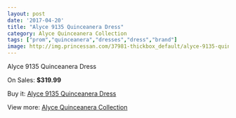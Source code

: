 ```yaml
---
layout: post
date: '2017-04-20'
title: "Alyce 9135 Quinceanera Dress"
category: Alyce Quinceanera Collection
tags: ["prom","quinceanera","dresses","dress","brand"]
image: http://img.princessan.com/37981-thickbox_default/alyce-9135-quinceanera-dress.jpg
---
```

Alyce 9135 Quinceanera Dress

On Sales: **$319.99**
<a href="https://www.princessan.com/en/alyce-quinceanera-collection/17622-alyce-9135-quinceanera-dress.html"><amp-img layout="responsive" width="600" height="600" src="//img.princessan.com/37981-thickbox_default/alyce-9135-quinceanera-dress.jpg" alt="Alyce 9135 Quinceanera Dress 0" /></a>
<a href="https://www.princessan.com/en/alyce-quinceanera-collection/17622-alyce-9135-quinceanera-dress.html"><amp-img layout="responsive" width="600" height="600" src="//img.princessan.com/37982-thickbox_default/alyce-9135-quinceanera-dress.jpg" alt="Alyce 9135 Quinceanera Dress 1" /></a>

Buy it: [Alyce 9135 Quinceanera Dress](https://www.princessan.com/en/alyce-quinceanera-collection/17622-alyce-9135-quinceanera-dress.html "Alyce 9135 Quinceanera Dress")

View more: [Alyce Quinceanera Collection](https://www.princessan.com/en/9-alyce-quinceanera-collection "Alyce Quinceanera Collection")